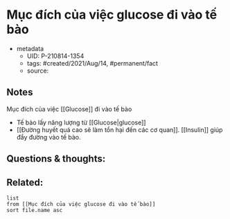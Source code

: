 # Mục đích của việc glucose đi vào tế bào

- metadata
	- UID: P-210814-1354
	- tags: #created/2021/Aug/14, #permanent/fact 
	- source: 

## Notes
Mục đích của việc [[Glucose]] đi vào tế bào
- Tế bào lấy năng lượng từ [[Glucose|glucose]]
- [[Đường huyết quá cao sẽ làm tổn hại đến các cơ quan]]. [[Insulin]] giúp đẩy đường vào tế bào.

## Questions & thoughts:

## Related:
```dataview
list
from [[Mục đích của việc glucose đi vào tế bào]]
sort file.name asc
```
